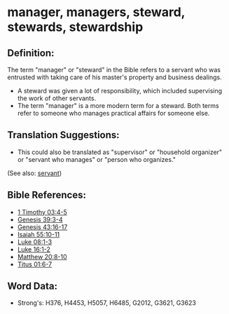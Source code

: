 # manager, managers, steward, stewards, stewardship #

## Definition: ##

The term "manager" or "steward" in the Bible refers to a servant who was entrusted with taking care of his master's property and business dealings.

* A steward was given a lot of responsibility, which included supervising the work of other servants.
* The term "manager" is a more modern term for a steward. Both terms refer to someone who manages practical affairs for someone else.

## Translation Suggestions: ##

* This could also be translated as "supervisor" or "household organizer" or "servant who manages" or "person who organizes."

(See also: [servant](../other/servant.md))

## Bible References: ##

* [1 Timothy 03:4-5](rc://en/tn/help/1ti/03/04)
* [Genesis 39:3-4](rc://en/tn/help/gen/39/03)
* [Genesis 43:16-17](rc://en/tn/help/gen/43/16)
* [Isaiah 55:10-11](rc://en/tn/help/isa/55/10)
* [Luke 08:1-3](rc://en/tn/help/luk/08/01)
* [Luke 16:1-2](rc://en/tn/help/luk/16/01)
* [Matthew 20:8-10](rc://en/tn/help/mat/20/08)
* [Titus 01:6-7](rc://en/tn/help/tit/01/06)

## Word Data: ##

* Strong's: H376, H4453, H5057, H6485, G2012, G3621, G3623
